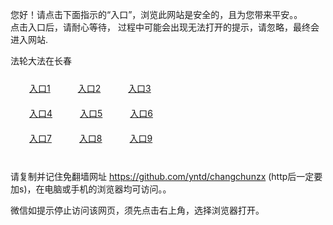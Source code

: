 您好！请点击下面指示的“入口”，浏览此网站是安全的，且为您带来平安。。 <br/>
点击入口后，请耐心等待， 过程中可能会出现无法打开的提示，请忽略，最终会进入网站. </br>

法轮大法在长春<br/>
<div style="padding:10px"><a style="margin:20px" target="_blank" href="https://dz1m6ouvclybh.cloudfront.net/2Qpsp?dlbwv" id="ccLink1" rel="nofollow">入口1</a> <a target="_blank" style="margin:20px" href="https://dfrqcuimmu4cf.cloudfront.net/2Qpsp?xxsbaafh" id="ccLink2" rel="nofollow">入口2</a> <a style="margin:20px" target="_blank" href="https://d2y7gbdqdum57n.cloudfront.net/2Qpsp?vilxnj" id="ccLink3" rel="nofollow">入口3</a></div>

<div style="padding:10px" ><a style="margin:20px" target="_blank" href="https://dz1m6ouvclybh.cloudfront.net/2Qpsp?dlbwv" id="ccLink4" rel="nofollow">入口4</a> <a style="margin:20px" href="https://dfrqcuimmu4cf.cloudfront.net/2Qpsp?xxsbaafh" target="_blank" id="ccLink5" rel="nofollow">入口5</a> <a style="margin:20px" href="https://d2y7gbdqdum57n.cloudfront.net/2Qpsp?vilxnj" target="_blank" id="ccLink6" rel="nofollow">入口6</a></div>

<div style="padding:10px"><a style="margin:20px" target="_blank" href="https://dz1m6ouvclybh.cloudfront.net/2Qpsp?dlbwv" id="ccLink7" rel="nofollow">入口7</a> <a style="margin:20px" href="https://dfrqcuimmu4cf.cloudfront.net/2Qpsp?xxsbaafh" target="_blank" id="ccLink8" rel="nofollow">入口8</a> <a style="margin:20px" target="_blank" href="https://d2y7gbdqdum57n.cloudfront.net/2Qpsp?vilxnj" id="ccLink9" rel="nofollow">入口9</a></div>

<br/>



请复制并记住免翻墙网址 https://github.com/yntd/changchunzx (http后一定要加s)，在电脑或手机的浏览器均可访问。。<br/>

微信如提示停止访问该网页，须先点击右上角，选择浏览器打开。
